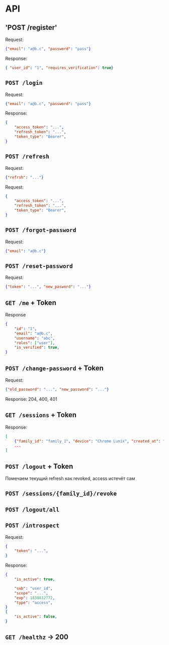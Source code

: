 # API

## 'POST /register'

Request:
```json
{"email": "a@b.c", "password": "pass"}
```

Response:
```json
{ "user_id": "1", "requires_verification": true}
```

## `POST /login`

Request:
```json
{"email": "a@b.c", "password": "pass"}
```

Response:
```json
{
    "access_token": "...",
    "refresh_token": "...",
    "token_type": "Bearer",
}
```

## `POST /refresh`

Request:
```json
{"refrsh": "..."}
```

Request:
```json
{
    "access_token": "...",
    "refresh_token": "...",
    "token_type": "Bearer",
}
```

## `POST /forgot-password`

Request:
```json
{"email": "a@b.c"}
```

## `POST /reset-password`

Request:
```json
{"token": "...", "new_pasword": "..."}
```

## `GET /me` + Token

Response
```json
{
    "id": "1",
    "email": "a@b.c",
    "username": "abc",
    "roles": ["user"],
    "is_verified": true,
}
```

## `POST /change-password` + Token

Request:
```json
{"old_password": "...", "new_password": "..."}
```

Response: 204, 400, 401

## `GET /sessions` + Token

Response:
```json
[
    {"family_id": "family_1", "device": "Chrome Lunix", "created_at": "", "last_used_at", ...},
    ...
]
```

## `POST /logout` + Token

Помечаем текущий refresh как revoked, access истечёт сам

## `POST /sessions/{family_id}/revoke`

## `POST /logout/all`

## `POST /introspect`

Request:
```json
{
    "token": "...",
}
```

Response:
```json
{
    "is_active": true,

    "sub": "user_id",
    "scope": "...",
    "exp": 1838832772,
    "type": "access",
}
{
    "is_active": false,
}
```

## `GET /healthz` -> 200





